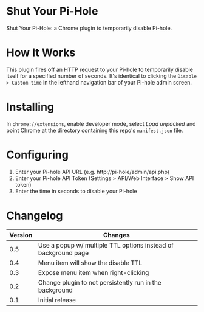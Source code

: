 # Shut Your Pi-Hole

Shut Your Pi-Hole: a Chrome plugin to temporarily disable Pi-hole.

# How It Works

This plugin fires off an HTTP request to your Pi-hole to temporarily disable itself for a specified number of seconds. It's identical to clicking the `Disable > Custom time` in the lefthand navigation bar of your Pi-hole admin screen.

# Installing

In `chrome://extensions`, enable developer mode, select _Load unpacked_ and point Chrome at the directory
containing this repo's `manifest.json` file.

# Configuring

1. Enter your Pi-hole API URL (e.g. http://pi-hole/admin/api.php)
1. Enter your Pi-hole API Token (Settings > API/Web Interface > Show API token)
1. Enter the time in seconds to disable your Pi-hole

# Changelog

| Version | Changes |
| --      | --      |
| 0.5     | Use a popup w/ multiple TTL options instead of background page |
| 0.4     | Menu item will show the disable TTL |
| 0.3     | Expose menu item when right-clicking |
| 0.2     | Change plugin to not persistently run in the background |
| 0.1     | Initial release |
